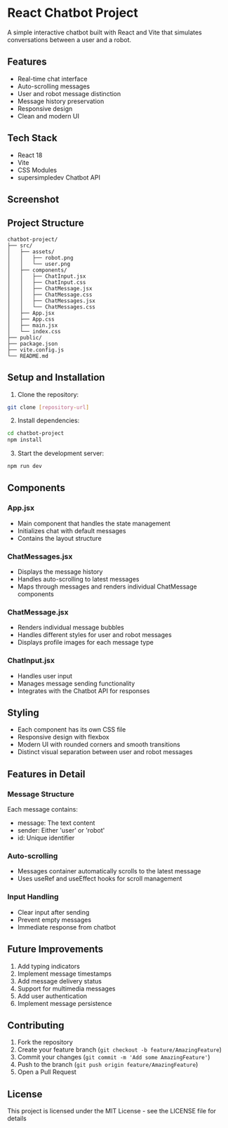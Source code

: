 # React Chatbot Project

A simple interactive chatbot built with React and Vite that simulates conversations between a user and a robot.

## Features

- Real-time chat interface
- Auto-scrolling messages
- User and robot message distinction
- Message history preservation
- Responsive design
- Clean and modern UI

## Tech Stack

- React 18
- Vite
- CSS Modules
- supersimpledev Chatbot API

## Screenshot


## Project Structure

```
chatbot-project/
├── src/
│   ├── assets/
│   │   ├── robot.png
│   │   └── user.png
│   ├── components/
│   │   ├── ChatInput.jsx
│   │   ├── ChatInput.css
│   │   ├── ChatMessage.jsx
│   │   ├── ChatMessage.css
│   │   ├── ChatMessages.jsx
│   │   └── ChatMessages.css
│   ├── App.jsx
│   ├── App.css
│   ├── main.jsx
│   └── index.css
├── public/
├── package.json
├── vite.config.js
└── README.md
```

## Setup and Installation

1. Clone the repository:
```bash
git clone [repository-url]
```

2. Install dependencies:
```bash
cd chatbot-project
npm install
```

3. Start the development server:
```bash
npm run dev
```

## Components

### App.jsx
- Main component that handles the state management
- Initializes chat with default messages
- Contains the layout structure

### ChatMessages.jsx
- Displays the message history
- Handles auto-scrolling to latest messages
- Maps through messages and renders individual ChatMessage components

### ChatMessage.jsx
- Renders individual message bubbles
- Handles different styles for user and robot messages
- Displays profile images for each message type

### ChatInput.jsx
- Handles user input
- Manages message sending functionality
- Integrates with the Chatbot API for responses

## Styling

- Each component has its own CSS file
- Responsive design with flexbox
- Modern UI with rounded corners and smooth transitions
- Distinct visual separation between user and robot messages

## Features in Detail

### Message Structure
Each message contains:
- message: The text content
- sender: Either 'user' or 'robot'
- id: Unique identifier

### Auto-scrolling
- Messages container automatically scrolls to the latest message
- Uses useRef and useEffect hooks for scroll management

### Input Handling
- Clear input after sending
- Prevent empty messages
- Immediate response from chatbot

## Future Improvements

1. Add typing indicators
2. Implement message timestamps
3. Add message delivery status
4. Support for multimedia messages
5. Add user authentication
6. Implement message persistence

## Contributing

1. Fork the repository
2. Create your feature branch (`git checkout -b feature/AmazingFeature`)
3. Commit your changes (`git commit -m 'Add some AmazingFeature'`)
4. Push to the branch (`git push origin feature/AmazingFeature`)
5. Open a Pull Request

## License

This project is licensed under the MIT License - see the LICENSE file for details
